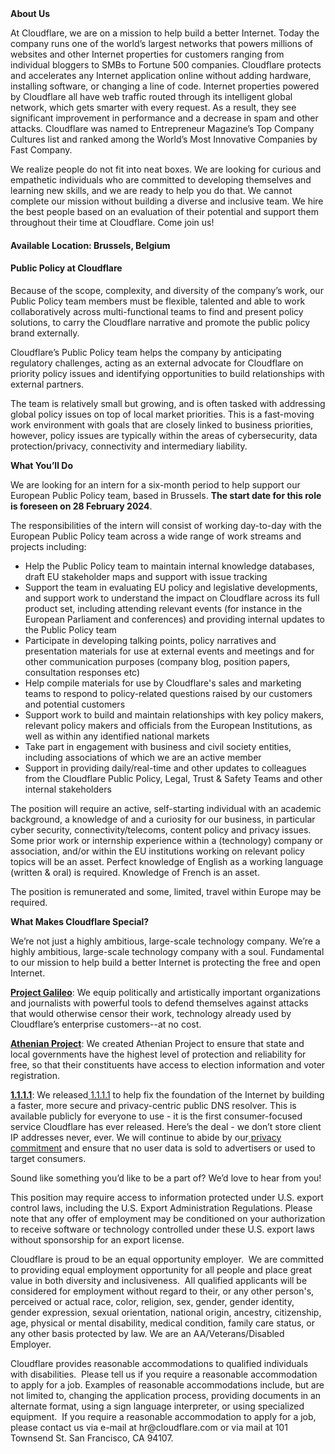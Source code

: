 <div class="content-intro">
	<div><strong>About Us</strong></div>
	<div>
		<p>At Cloudflare, we are on a mission to help build a better Internet. Today the company runs one of the world’s largest networks that powers millions of websites and other Internet properties for customers ranging from individual bloggers to SMBs to Fortune 500 companies. Cloudflare protects and accelerates any Internet application online without adding hardware, installing software, or changing a line of code. Internet properties powered by Cloudflare all have web traffic routed through its intelligent global network, which gets smarter with every request. As a result, they see significant improvement in performance and a decrease in spam and other attacks. Cloudflare was named to Entrepreneur Magazine’s Top Company Cultures list and ranked among the World’s Most Innovative Companies by Fast Company.&nbsp;</p>
		<p><span style="font-weight: 400;">We realize people do not fit into neat boxes. We are looking for curious and empathetic individuals who are committed to developing themselves and learning new skills, and we are ready to help you do that. We cannot complete our mission without building a diverse and inclusive team. We hire the best people based on an evaluation of their potential and support them throughout their time at Cloudflare. Come join us!&nbsp;</span></p>
	</div>
</div>
<h4><strong>Available Location: Brussels, Belgium</strong></h4>
<h4><strong>Public Policy at Cloudflare</strong></h4>
<p>Because of the scope, complexity, and diversity of the company’s work, our Public Policy team members must be flexible, talented and able to work collaboratively across multi-functional teams to find and present policy solutions, to carry the Cloudflare narrative and promote the public policy brand externally.&nbsp;</p>
<p>Cloudflare’s Public Policy team helps the company by anticipating regulatory challenges, acting as an external advocate for Cloudflare on priority policy issues and identifying opportunities to build relationships with external partners.&nbsp;</p>
<p>The team is relatively small but growing, and is often tasked with addressing global policy issues on top of local market priorities. This is a fast-moving work environment with goals that are closely linked to business priorities, however, policy issues are typically within the areas of cybersecurity, data protection/privacy, connectivity and intermediary liability.</p>
<p><strong>What You’ll Do</strong></p>
<p>We are looking for an intern for a six-month period to help support our European Public Policy team, based in Brussels. <strong>The start date for this role is foreseen on 28 February 2024</strong>.&nbsp;</p>
<p>The responsibilities of the intern will consist of working day-to-day with the European Public Policy team across a wide range of work streams and projects including:</p>
<ul>
	<li>Help the Public Policy team to maintain internal knowledge databases, draft EU stakeholder maps and support with issue tracking</li>
	<li>Support the team in evaluating EU policy and legislative developments, and support work to understand the impact on Cloudflare across its full product set, including attending relevant events (for instance in the European Parliament and conferences) and providing internal updates to the Public Policy team</li>
	<li>Participate in developing talking points, policy narratives and presentation materials for use at external events and meetings and for other communication purposes (company blog, position papers, consultation responses etc)</li>
	<li>Help compile materials for use by Cloudflare's sales and marketing teams to respond to policy-related questions raised by our customers and potential customers</li>
	<li>Support work to build and maintain relationships with key policy makers, relevant policy makers and officials from the European Institutions, as well as within any identified national markets</li>
	<li>Take part in engagement with business and civil society entities, including associations of which we are an active member</li>
	<li>Support in providing daily/real-time and other updates to colleagues from the Cloudflare Public Policy, Legal, Trust &amp; Safety Teams and other internal stakeholders</li>
</ul>
<p>The position will require an active, self-starting individual with an academic background, a knowledge of and a curiosity for our business, in particular cyber security, connectivity/telecoms, content policy and privacy issues. Some prior work or internship experience within a (technology) company or association, and/or within the EU institutions working on relevant policy topics will be an asset. Perfect knowledge of English as a working language (written &amp; oral) is required. Knowledge of French is an asset.&nbsp;</p>
<p>The position is remunerated and some, limited, travel within Europe may be required.</p>
<div class="content-conclusion">
	<p><strong>What Makes Cloudflare Special?</strong></p>
	<p><span style="font-weight: 400;">We’re not just a highly ambitious, large-scale technology company. We’re a highly ambitious, large-scale technology company with a soul. Fundamental to our mission to help build a better Internet is protecting the free and open Internet.</span></p>
	<p><a href="https://blog.cloudflare.com/protecting-free-expression-online/"><strong>Project Galileo</strong></a><span style="font-weight: 400;">: We equip politically and artistically important organizations and journalists with powerful tools to defend themselves against attacks that would otherwise censor their work, technology already used by Cloudflare’s enterprise customers--at no cost.</span></p>
	<p><strong><a href="https://www.cloudflare.com/athenian/">Athenian Project</a></strong><span style="font-weight: 400;">: We created Athenian Project to ensure that state and local governments have the highest level of protection and reliability for free, so that their constituents have access to election information and voter registration.</span></p>
	<p><a href="https://1.1.1.1/"><strong>1.1.1.1</strong></a><span style="font-weight: 400;">: We released</span><a href="https://1.1.1.1/"> <span style="font-weight: 400;">1.1.1.1</span></a><span style="font-weight: 400;"> to help fix the foundation of the Internet by building a faster, more secure and privacy-centric public DNS resolver. This is available publicly for everyone to use - it is the first consumer-focused service Cloudflare has ever released. Here’s the deal - we don’t store client IP addresses never, ever. We will continue to abide by our</span><a href="https://developers.cloudflare.com/1.1.1.1/privacy/public-dns-resolver"> privacy commitment</a><span style="font-weight: 400;"> and ensure that no user data is sold to advertisers or used to target consumers.</span></p>
	<p><span style="font-weight: 400;">Sound like something you’d like to be a part of? We’d love to hear from you!</span></p>
	<p><span style="font-weight: 400;">This position may require access to information protected under U.S. export control laws, including the U.S. Export Administration Regulations. Please note that any offer of employment may be conditioned on your authorization to receive software or technology controlled under these U.S. export laws without sponsorship for an export license.</span></p>
	<p><span style="font-weight: 400;">Cloudflare is proud to be an equal opportunity employer. &nbsp;We are committed to providing equal employment opportunity for all people and place great value in both diversity and inclusiveness. &nbsp;All qualified applicants will be considered for employment without regard to their, or any other person's, perceived or actual</span> <span style="font-weight: 400;">race, color, religion, sex, gender, gender identity, gender expression, sexual orientation, national origin, ancestry, citizenship, age, physical or mental disability, medical condition, family care status, or any other basis protected by law. </span><span style="font-weight: 400;">We are an AA/Veterans/Disabled Employer.</span></p>
	<p><span style="font-weight: 400;">Cloudflare provides reasonable accommodations to qualified individuals with disabilities. &nbsp;Please tell us if you require a reasonable accommodation to apply for a job. Examples of reasonable accommodations include, but are not limited to, changing the application process, providing documents in an alternate format, using a sign language interpreter, or using specialized equipment. &nbsp;If you require a reasonable accommodation to apply for a job, please contact us via e-mail at </span><span style="font-weight: 400;">hr@cloudflare.com</span><span style="font-weight: 400;"> or via mail at 101 Townsend St. San Francisco, CA 94107.</span></p>
</div>